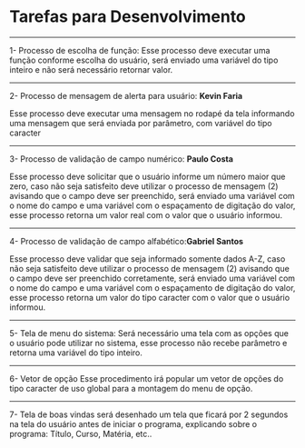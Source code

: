 # Tarefas para Desenvolvimento
___
1- Processo de escolha de função:
Esse processo deve executar uma função conforme escolha do usuário, será enviado uma variável do tipo inteiro e não será necessário retornar valor.
___
2- Processo de mensagem de alerta para usuário: **Kevin Faria**

 Esse processo deve executar uma mensagem no rodapé da tela informando uma mensagem que será enviada por parâmetro, com variável do tipo caracter 
___
3- Processo de validação de campo numérico: **Paulo Costa**

 Esse processo deve solicitar que o usuário informe um número maior que zero, caso não seja satisfeito deve utilizar o processo de mensagem (2) avisando que o campo deve ser preenchido, será enviado  uma variável com o nome do campo e uma variável com o espaçamento de digitação do valor, esse processo retorna um valor real com o valor que o usuário informou.
___
4- Processo de validação de campo alfabético:**Gabriel Santos**

Esse processo deve validar que seja informado somente dados A-Z, caso não seja satisfeito deve utilizar o processo de mensagem (2) avisando que o campo deve ser preenchido corretamente,  será enviado  uma variável com o nome do campo e uma variável com o espaçamento de digitação do valor, esse processo retorna um valor do tipo caracter com o valor que o usuário informou. 
___
5- Tela de menu do sistema:
Será necessário uma tela com as opções que o usuário pode utilizar no sistema, esse processo não recebe parâmetro e retorna uma variável do tipo inteiro.
___
6- Vetor de opção
Esse procedimento irá popular um vetor de opções do tipo caracter de uso global para a montagem do menu de opção.
___
7- Tela de boas vindas
será desenhado um tela que ficará por 2 segundos na tela do usuário antes de iniciar o programa, explicando sobre o programa: Título, Curso, Matéria, etc.. 

